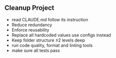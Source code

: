 ## Cleanup Project

- read CLAUDE.md follow its instruction
- Reduce redundancy
- Enforce reusability
- Replace all hardcoded values use configs instead
- Keep folder structure ≤2 levels deep
- run code quality, format and linting tools
- make sure all tests pass
